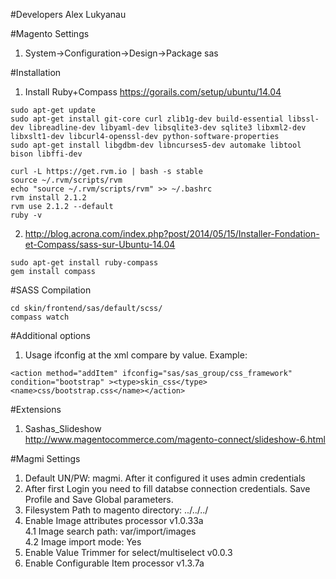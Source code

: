 #Developers
Alex Lukyanau

#Magento Settings
1. System->Configuration->Design->Package  sas

#Installation
1. Install Ruby+Compass 
   https://gorails.com/setup/ubuntu/14.04 <br/>
```
sudo apt-get update 
sudo apt-get install git-core curl zlib1g-dev build-essential libssl-dev libreadline-dev libyaml-dev libsqlite3-dev sqlite3 libxml2-dev libxslt1-dev libcurl4-openssl-dev python-software-properties 
sudo apt-get install libgdbm-dev libncurses5-dev automake libtool bison libffi-dev 
```

```
curl -L https://get.rvm.io | bash -s stable 
source ~/.rvm/scripts/rvm 
echo "source ~/.rvm/scripts/rvm" >> ~/.bashrc 
rvm install 2.1.2 
rvm use 2.1.2 --default
ruby -v
```
2. http://blog.acrona.com/index.php?post/2014/05/15/Installer-Fondation-et-Compass/sass-sur-Ubuntu-14.04
```
sudo apt-get install ruby-compass
gem install compass
```

#SASS Compilation
```
cd skin/frontend/sas/default/scss/
compass watch
```

#Additional options 

1. Usage ifconfig at the xml compare by value. Example: 

```
<action method="addItem" ifconfig="sas/sas_group/css_framework" condition="bootstrap" ><type>skin_css</type><name>css/bootstrap.css</name></action> 
```

#Extensions

1. Sashas_Slideshow <br/>
http://www.magentocommerce.com/magento-connect/slideshow-6.html <br/>


#Magmi Settings

1. Default UN/PW: magmi. After it configured it uses admin credentials <br/>
2. After first Login you need to fill databse connection credentials. Save Profile and Save Global parameters. <br/>
3. Filesystem Path to magento directory: ../../../  <br/>
4. Enable  Image attributes processor v1.0.33a  <br/>
4.1 Image search path:  var/import/images <br/>
4.2 Image import mode: Yes
5. Enable  Value Trimmer for select/multiselect v0.0.3  <br/>
6. Enable Configurable Item processor v1.3.7a
